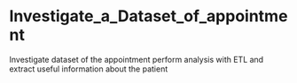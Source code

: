 # Investigate_a_Dataset_of_appointment
Investigate dataset of the appointment perform analysis with ETL and extract useful information about the patient 

